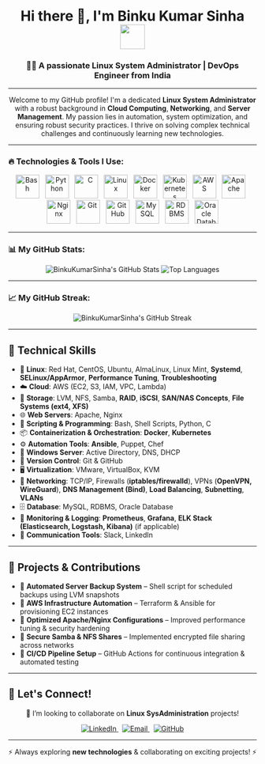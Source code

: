 <h1 align="center">Hi there 👋, I'm Binku Kumar Sinha <img src="https://media.giphy.com/media/hvKD2o4I0LhY9NlT2W/giphy.gif" width="50" style="vertical-align: middle;"></h1>  
<h3 align="center">👨‍💻 A passionate Linux System Administrator | DevOps Engineer from India</h3>  

---

<p align="center">
    Welcome to my GitHub profile! I'm a dedicated <b>Linux System Administrator</b> with a robust background in <b>Cloud Computing</b>, <b>Networking</b>, and <b>Server Management</b>. My passion lies in automation, system optimization, and ensuring robust security practices. I thrive on solving complex technical challenges and continuously learning new technologies.
</p>

---

### 🔥 Technologies & Tools I Use:

<p align="center">
    <img src="https://img.icons8.com/color/48/000000/bash.png" alt="Bash" width="48" height="48" title="Bash Scripting"> &nbsp;
    <img src="https://img.icons8.com/color/48/000000/python.png" alt="Python" width="48" height="48" title="Python Programming"> &nbsp;
    <img src="https://img.icons8.com/color/48/000000/c-programming.png" alt="C" width="48" height="48" title="C Programming"> &nbsp;
    <img src="https://img.icons8.com/color/48/000000/linux.png" alt="Linux" width="48" height="48" title="Linux Operating System"> &nbsp;
    <img src="https://img.icons8.com/color/48/000000/docker.png" alt="Docker" width="48" height="48" title="Docker Containerization"> &nbsp;
    <img src="https://img.icons8.com/color/48/000000/kubernetes.png" alt="Kubernetes" width="48" height="48" title="Kubernetes Orchestration"> &nbsp;
    <img src="https://img.icons8.com/color/48/000000/amazon-web-services.png" alt="AWS" width="48" height="48" title="Amazon Web Services"> &nbsp;
    <img src="./assets/icons/apache.png" alt="Apache" width="48" height="48" title="Apache HTTP Server"> &nbsp;
    <img src="https://img.icons8.com/color/48/000000/nginx.png" alt="Nginx" width="48" height="48" title="Nginx Web Server"> &nbsp;
    <img src="https://img.icons8.com/color/48/000000/git.png" alt="Git" width="48" height="48" title="Git Version Control"> &nbsp;
    <img src="https://img.icons8.com/color/48/000000/github.png" alt="GitHub" width="48" height="48" title="GitHub"> &nbsp;
    <img src="https://img.icons8.com/color/48/000000/mysql-logo.png" alt="MySQL" width="48" height="48" title="MySQL Database"> &nbsp;
    <img src="https://img.icons8.com/color/48/000000/database.png" alt="RDBMS" width="48" height="48" title="Relational Database Management Systems"> &nbsp;
    <img src="https://img.icons8.com/color/48/000000/oracle.png" alt="Oracle Database" width="48" height="48" title="Oracle Database">
</p>

---

### 📊 My GitHub Stats:

<p align="center">
    <img src="https://github-readme-stats.vercel.app/api?username=BinkuKumarSinha&show_icons=true&theme=dark&include_all_commits=true&count_private=true&line_height=21" alt="BinkuKumarSinha's GitHub Stats"/>
    <img src="https://github-readme-stats.vercel.app/api/top-langs/?username=BinkuKumarSinha&layout=compact&theme=dark&hide_title=true&langs_count=6&line_height=21" alt="Top Languages"/>
</p>

---

### 📈 My GitHub Streak:

<p align="center">
    <img src="https://github-readme-streak-stats.herokuapp.com/?user=BinkuKumarSinha&theme=dark&hide_border=true&date_format=M%20j%5B%2C%20Y%5D" alt="BinkuKumarSinha's GitHub Streak"/>
</p>

---

## 🔧 Technical Skills  
- 🐧 **Linux**: Red Hat, CentOS, Ubuntu, AlmaLinux, Linux Mint, **Systemd**, **SELinux/AppArmor**, **Performance Tuning**, **Troubleshooting**
- ☁️ **Cloud**: AWS (EC2, S3, IAM, VPC, Lambda)  
- 💾 **Storage**: LVM, NFS, Samba, **RAID**, **iSCSI**, **SAN/NAS Concepts**, **File Systems (ext4, XFS)**
- 🌐 **Web Servers**: Apache, Nginx  
- 📝 **Scripting & Programming**: Bash, Shell Scripts, Python, C  
- 📦 **Containerization & Orchestration**: **Docker**, **Kubernetes**
- ⚙️ **Automation Tools**: **Ansible**, Puppet, Chef
- 🏢 **Windows Server**: Active Directory, DNS, DHCP  
- 🔗 **Version Control**: Git & GitHub  
- 🖥️ **Virtualization**: VMware, VirtualBox, KVM  
- 🔌 **Networking**: TCP/IP, Firewalls (**iptables/firewalld**), VPNs (**OpenVPN, WireGuard**), **DNS Management (Bind)**, **Load Balancing**, **Subnetting**, **VLANs**
-  🗄️ **Database**: MySQL, RDBMS, Oracle Database   
- 📡 **Monitoring & Logging**: **Prometheus**, **Grafana**, **ELK Stack (Elasticsearch, Logstash, Kibana)** (if applicable)
- 💬 **Communication Tools**: Slack, LinkedIn  

---

## 🚀 Projects & Contributions  
- 🔹 **Automated Server Backup System** – Shell script for scheduled backups using LVM snapshots  
- 🔹 **AWS Infrastructure Automation** – Terraform & Ansible for provisioning EC2 instances  
- 🔹 **Optimized Apache/Nginx Configurations** – Improved performance tuning & security hardening  
- 🔹 **Secure Samba & NFS Shares** – Implemented encrypted file sharing across networks  
- 🔹 **CI/CD Pipeline Setup** – GitHub Actions for continuous integration & automated testing  

---

## 🤝 Let's Connect!

<p align="center">
    👯 I’m looking to collaborate on <b>Linux SysAdministration</b> projects!
</p>

<p align="center">
    <a href="http://www.linkedin.com/in/binkusinha" target="_blank">
        <img src="https://img.icons8.com/color/48/000000/linkedin.png" alt="LinkedIn" title="Connect on LinkedIn">
    </a> &nbsp;
    <a href="mailto:binkukumar38@gmail.com">
        <img src="https://img.icons8.com/color/48/000000/gmail.png" alt="Email" title="Send an Email">
    </a> &nbsp;
    <a href="https://github.com/binkukumarsinha" target="_blank">
        <img src="https://img.icons8.com/color/48/000000/github.png" alt="GitHub" title="Visit my GitHub Profile">
    </a>
</p>

---

<p align="center">⚡ Always exploring <b>new technologies</b> & collaborating on exciting projects! ⚡</p>
